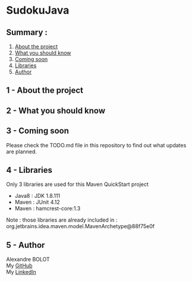 <h1>SudokuJava <a href="https://www.codefactor.io/repository/github/alexbolot/pathfinder"><img src="https://www.codefactor.io/repository/github/alexbolot/pathfinder/badge" alt="" /></a></h1>
<h2>Summary :</h2>
<ol>
<li><a href="https://github.com/AlexBolot/PathFinder#1---about-the-project ">About the project</a></li>
<li><a href="https://github.com/AlexBolot/PathFinder#2---what-you-should-know ">What you should know</a></li>
<li><a href="https://github.com/AlexBolot/PathFinder/#3---coming-soon ">Coming soon</a></li>
<li><a href="https://github.com/AlexBolot/PathFinder/#4---libraries ">Libraries</a></li>
<li><a href="https://github.com/AlexBolot/PathFinder/#5---author ">Author</a></li>
</ol>
<h2>1 - About the project</h2>
<h2>2 - What you should know</h2>
<h2>3 - Coming soon</h2>
<p>Please check the TODO.md file in this repository to find out what updates are planned.</p>
<h2>4 - Libraries</h2>
<p>Only 3 libraries are used for this Maven QuickStart project</p>
<ul>
<li>Java8 : JDK 1.8.111</li>
<li>Maven : JUnit 4.12</li>
<li>Maven : hamcrest-core:1.3</li>
</ul>
<p>Note : those libraries are already included in : org.jetbrains.idea.maven.model.MavenArchetype@88f75e0f</p>
<h2>5 - Author</h2>
<p>Alexandre BOLOT<br />My <a href="https://github.com/AlexBolot">GitHub</a><br />My <a href="https://www.linkedin.com/in/alexandrebolot">LinkedIn</a></p>
